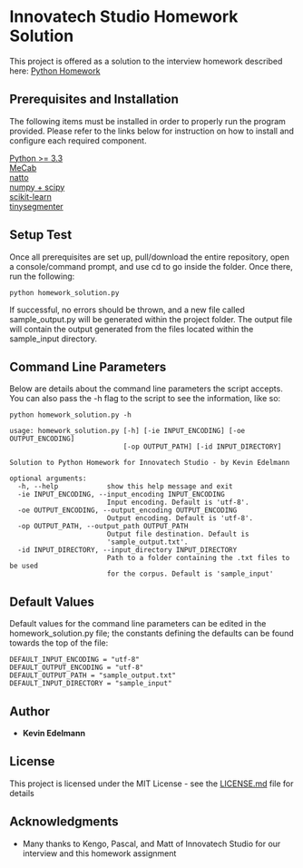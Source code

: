 # Innovatech Studio Homework Solution

This project is offered as a solution to the interview homework described here: [Python Homework](Python%20Homework.docx)

## Prerequisites and Installation

The following items must be installed in order to properly run the program provided.
Please refer to the links below for instruction on how to install and configure each required component.

[Python >= 3.3](https://www.python.org/downloads/)  
[MeCab](http://taku910.github.io/mecab/#install)  
[natto](https://pypi.org/project/natto-py/)  
[numpy + scipy](https://scipy.org/install.html)  
[scikit-learn](http://scikit-learn.org/stable/install.html)  
[tinysegmenter](https://pypi.org/project/tinysegmenter/)

## Setup Test

Once all prerequisites are set up, pull/download the entire repository, open a console/command prompt, and use cd to go inside the folder.
Once there, run the following:

```
python homework_solution.py
```

If successful, no errors should be thrown, and a new file called sample\_output.py will be generated within the project folder.
The output file will contain the output generated from the files located within the sample_input directory.

## Command Line Parameters

Below are details about the command line parameters the script accepts. You can also pass the -h flag to the script to see the information, like so:

```
python homework_solution.py -h
```

```
usage: homework_solution.py [-h] [-ie INPUT_ENCODING] [-oe OUTPUT_ENCODING]
                            [-op OUTPUT_PATH] [-id INPUT_DIRECTORY]

Solution to Python Homework for Innovatech Studio - by Kevin Edelmann

optional arguments:
  -h, --help            show this help message and exit
  -ie INPUT_ENCODING, --input_encoding INPUT_ENCODING
                        Input encoding. Default is 'utf-8'.
  -oe OUTPUT_ENCODING, --output_encoding OUTPUT_ENCODING
                        Output encoding. Default is 'utf-8'.
  -op OUTPUT_PATH, --output_path OUTPUT_PATH
                        Output file destination. Default is
                        'sample_output.txt'.
  -id INPUT_DIRECTORY, --input_directory INPUT_DIRECTORY
                        Path to a folder containing the .txt files to be used
                        for the corpus. Default is 'sample_input'
```

## Default Values

Default values for the command line parameters can be edited in the homework_solution.py file; the constants defining the defaults can be found towards the top of the file:

```
DEFAULT_INPUT_ENCODING = "utf-8"
DEFAULT_OUTPUT_ENCODING = "utf-8"
DEFAULT_OUTPUT_PATH = "sample_output.txt"
DEFAULT_INPUT_DIRECTORY = "sample_input"
```

## Author

* **Kevin Edelmann**

## License

This project is licensed under the MIT License - see the [LICENSE.md](LICENSE.md) file for details

## Acknowledgments

* Many thanks to Kengo, Pascal, and Matt of Innovatech Studio for our interview and this homework assignment
